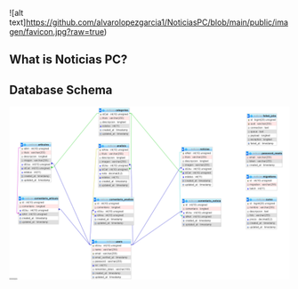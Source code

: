 ![alt text]https://github.com/alvarolopezgarcia1/NoticiasPC/blob/main/public/imagen/favicon.jpg?raw=true)

##  What is Noticias PC?

##  Database Schema
![alt text](https://github.com/alvarolopezgarcia1/NoticiasPC/blob/main/public/imagen/Cap_base_de_datos.PNG?raw=true)
